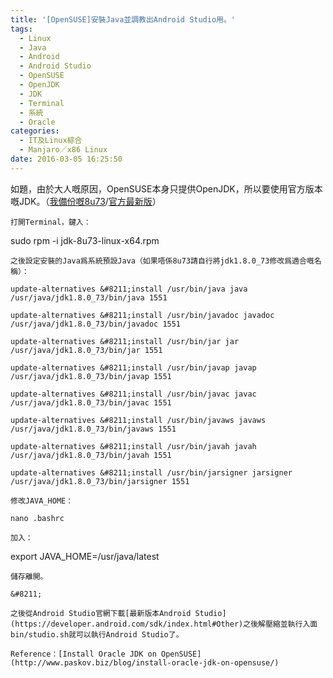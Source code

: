 ```yaml
---
title: '[OpenSUSE]安裝Java並調教出Android Studio用。'
tags:
  - Linux
  - Java
  - Android
  - Android Studio
  - OpenSUSE
  - OpenJDK
  - JDK
  - Terminal
  - 系統
  - Oracle
categories:
  - IT及Linux綜合
  - Manjaro／x86 Linux
date: 2016-03-05 16:25:50
---
```


如題，由於大人嘅原因，OpenSUSE本身只提供OpenJDK，所以要使用官方版本嘅JDK。（[我備份嘅8u73](https://mega.nz/#!7N1TDD6Z!2KZ0zXBh7caSYtso_VnyUzx1uhMbW0cYDT7QGqpt_-w)/[官方最新版](http://www.oracle.com/technetwork/java/javase/downloads/jdk8-downloads-2133151.html)）

	打開Terminal，鍵入：


sudo rpm -i jdk-8u73-linux-x64.rpm

	之後設定安裝的Java爲系統預設Java（如果唔係8u73請自行將jdk1.8.0_73修改爲適合嘅名稱）：

	update-alternatives &#8211;install /usr/bin/java java /usr/java/jdk1.8.0_73/bin/java 1551

	update-alternatives &#8211;install /usr/bin/javadoc javadoc /usr/java/jdk1.8.0_73/bin/javadoc 1551

	update-alternatives &#8211;install /usr/bin/jar jar /usr/java/jdk1.8.0_73/bin/jar 1551

	update-alternatives &#8211;install /usr/bin/javap javap /usr/java/jdk1.8.0_73/bin/javap 1551

	update-alternatives &#8211;install /usr/bin/javac javac /usr/java/jdk1.8.0_73/bin/javac 1551

	update-alternatives &#8211;install /usr/bin/javaws javaws /usr/java/jdk1.8.0_73/bin/javaws 1551

	update-alternatives &#8211;install /usr/bin/javah javah /usr/java/jdk1.8.0_73/bin/javah 1551

	update-alternatives &#8211;install /usr/bin/jarsigner jarsigner /usr/java/jdk1.8.0_73/bin/jarsigner 1551

	修改JAVA_HOME：

	nano .bashrc

	加入：


export JAVA_HOME=/usr/java/latest

	儲存離開。

	&#8211;

	之後從Android Studio官網下載[最新版本Android Studio](https://developer.android.com/sdk/index.html#Other)之後解壓縮並執行入面bin/studio.sh就可以執行Android Studio了。

	Reference：[Install Oracle JDK on OpenSUSE](http://www.paskov.biz/blog/install-oracle-jdk-on-opensuse/)
